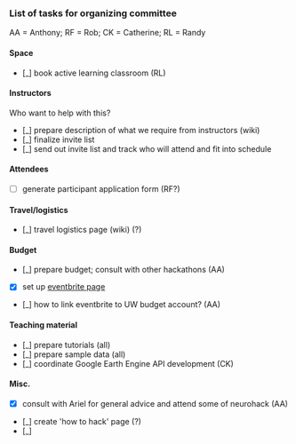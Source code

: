 ### List of tasks for organizing committee

AA = Anthony; RF = Rob; CK = Catherine; RL = Randy

#### Space

- [_] book active learning classroom (RL)

#### Instructors 

Who want to help with this?

- [_] prepare description of what we require from instructors (wiki)
- [_] finalize invite list
- [_] send out invite list and track who will attend and fit into schedule

#### Attendees

- [ ] generate participant application form (RF?) 

#### Travel/logistics

- [_] travel logistics page (wiki) (?)

#### Budget

- [_] prepare budget; consult with other hackathons (AA)
- [x] set up [eventbrite page](https://www.eventbrite.com/e/geohackweek-2016-tickets-26664692814)
- [_] how to link eventbrite to UW budget account? (AA) 

#### Teaching material

- [_] prepare tutorials (all)
- [_] prepare sample data (all)
- [_] coordinate Google Earth Engine API development (CK)
 
#### Misc.

- [x] consult with Ariel for general advice and attend some of neurohack (AA)
- [_] create 'how to hack' page (?)
- [_] 


 